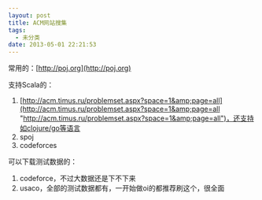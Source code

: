 ```yaml
---
layout: post
title: ACM网站搜集
tags:
  - 未分类
date: 2013-05-01 22:21:53
---
```


常用的：[http://poj.org](http://poj.org)

支持Scala的：

1.  [http://acm.timus.ru/problemset.aspx?space=1&amp;page=all](http://acm.timus.ru/problemset.aspx?space=1&amp;page=all "http://acm.timus.ru/problemset.aspx?space=1&amp;page=all")，还支持如clojure/go等语言
2.  spoj
3.  codeforces

可以下载测试数据的：

1.  codeforce，不过大数据还是下不下来
2.  usaco，全部的测试数据都有，一开始做oi的都推荐刷这个，很全面